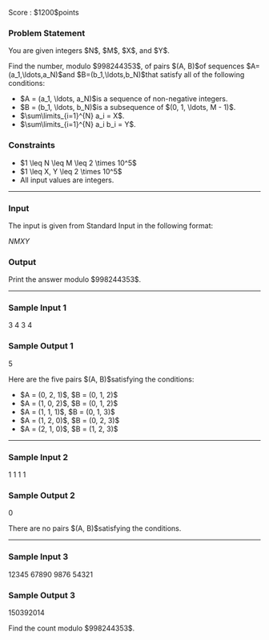 
<div>

<span>

<span>

<p>
Score : $1200$points
</p>

<div>

<section>

### **Problem Statement**

<p>
You are given integers $N$, $M$, $X$, and $Y$.
</p>

<p>
Find the number, modulo $998244353$, of pairs $(A, B)$of sequences $A=(a_1,\ldots,a_N)$and $B=(b_1,\ldots,b_N)$that satisfy all of the following conditions:
</p>

<ul>

<li>
$A = (a_1, \ldots, a_N)$is a sequence of non-negative integers.
</li>

<li>
$B = (b_1, \ldots, b_N)$is a subsequence of $(0, 1, \ldots, M - 1)$.
</li>

<li>
$\sum\limits_{i=1}^{N} a_i = X$.
</li>

<li>
$\sum\limits_{i=1}^{N} a_i b_i = Y$.
</li>

</ul>

</section>

</div>

<div>

<section>

### **Constraints**

<ul>

<li>
$1 \leq N \leq M \leq 2 \times 10^5$
</li>

<li>
$1 \leq X, Y \leq 2 \times 10^5$
</li>

<li>
All input values are integers.
</li>

</ul>

</section>

</div>

---

<div>

<div>

<section>

### **Input**

<p>
The input is given from Standard Input in the following format:
</p>

<div>

$N$$M$$X$$Y$
</div>

</section>

</div>

<div>

<section>

### **Output**

<p>
Print the answer modulo $998244353$.
</p>

</section>

</div>

</div>

---

<div>

<section>

### **Sample Input 1**

<div>

3 4 3 4

</div>

</section>

</div>

<div>

<section>

### **Sample Output 1**

<div>

5

</div>

<p>
Here are the five pairs $(A, B)$satisfying the conditions:
</p>

<ul>

<li>
$A = (0, 2, 1)$, $B = (0, 1, 2)$
</li>

<li>
$A = (1, 0, 2)$, $B = (0, 1, 2)$
</li>

<li>
$A = (1, 1, 1)$, $B = (0, 1, 3)$
</li>

<li>
$A = (1, 2, 0)$, $B = (0, 2, 3)$
</li>

<li>
$A = (2, 1, 0)$, $B = (1, 2, 3)$
</li>

</ul>

</section>

</div>

---

<div>

<section>

### **Sample Input 2**

<div>

1 1 1 1

</div>

</section>

</div>

<div>

<section>

### **Sample Output 2**

<div>

0

</div>

<p>
There are no pairs $(A, B)$satisfying the conditions.
</p>

</section>

</div>

---

<div>

<section>

### **Sample Input 3**

<div>

12345 67890 9876 54321

</div>

</section>

</div>

<div>

<section>

### **Sample Output 3**

<div>

150392014

</div>

<p>
Find the count modulo $998244353$.
</p>

</section>

</div>

</span>

</span>

</div>
